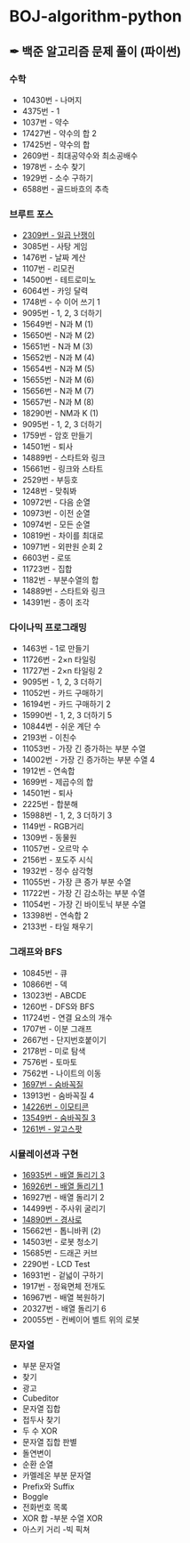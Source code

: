 # BOJ-algorithm-python
## ✒ 백준 알고리즘 문제 풀이 (파이썬)

### 수학
- 10430번 - 나머지
- 4375번 - 1
- 1037번 - 약수
- 17427번 - 약수의 합 2
- 17425번 - 약수의 합
- 2609번 - 최대공약수와 최소공배수
- 1978번 - 소수 찾기
- 1929번 - 소수 구하기
- 6588번 - 골드바흐의 추측

### 브루트 포스
- [2309번 - 일곱 난쟁이](https://github.com/BongjinKim/BOJ-algorithm-python/blob/main/Brute_Force/2309-%EC%9D%BC%EA%B3%B1%20%EB%82%9C%EC%9F%81%EC%9D%B4.py)
- 3085번 - 사탕 게임
- 1476번 - 날짜 계산
- 1107번 - 리모컨
- 14500번 - 테트로미노
- 6064번 - 카잉 달력
- 1748번 - 수 이어 쓰기 1
- 9095번 - 1, 2, 3 더하기
- 15649번 - N과 M (1)
- 15650번 - N과 M (2)
- 15651번 - N과 M (3)
- 15652번 - N과 M (4)
- 15654번 - N과 M (5)
- 15655번 - N과 M (6)
- 15656번 - N과 M (7)
- 15657번 - N과 M (8)
- 18290번 - NM과 K (1)
- 9095번 - 1, 2, 3 더하기
- 1759번 - 암호 만들기
- 14501번 - 퇴사
- 14889번 - 스타트와 링크
- 15661번 - 링크와 스타트
- 2529번 - 부등호
- 1248번 - 맞춰봐
- 10972번 - 다음 순열
- 10973번 - 이전 순열
- 10974번 - 모든 순열
- 10819번 - 차이를 최대로
- 10971번 - 외판원 순회 2
- 6603번 - 로또
- 11723번 - 집합
- 1182번 - 부분수열의 합
- 14889번 - 스타트와 링크
- 14391번 - 종이 조각
### 다이나믹 프로그래밍
- 1463번 - 1로 만들기
- 11726번 - 2×n 타일링
- 11727번 - 2×n 타일링 2
- 9095번 - 1, 2, 3 더하기
- 11052번 - 카드 구매하기
- 16194번 - 카드 구매하기 2
- 15990번 - 1, 2, 3 더하기 5
- 10844번 - 쉬운 계단 수
- 2193번 - 이친수
- 11053번 - 가장 긴 증가하는 부분 수열
- 14002번 - 가장 긴 증가하는 부분 수열 4
- 1912번 - 연속합
- 1699번 - 제곱수의 합
- 14501번 - 퇴사
- 2225번 - 합분해
- 15988번 - 1, 2, 3 더하기 3
- 1149번 - RGB거리
- 1309번 - 동물원
- 11057번 - 오르막 수
- 2156번 - 포도주 시식
- 1932번 - 정수 삼각형
- 11055번 - 가장 큰 증가 부분 수열
- 11722번 - 가장 긴 감소하는 부분 수열
- 11054번 - 가장 긴 바이토닉 부분 수열
- 13398번 - 연속합 2
- 2133번 - 타일 채우기
### 그래프와 BFS
- 10845번 - 큐
- 10866번 - 덱
- 13023번 - ABCDE
- 1260번 - DFS와 BFS
- 11724번 - 연결 요소의 개수
- 1707번 - 이분 그래프
- 2667번 - 단지번호붙이기
- 2178번 - 미로 탐색
- 7576번 - 토마토
- 7562번 - 나이트의 이동
- [1697번 - 숨바꼭질](https://github.com/BongjinKim/BOJ-algorithm-python/blob/main/DFS_BFS/%EC%88%A8%EB%B0%94%EA%BC%AD%EC%A7%88-1697.py)
- 13913번 - 숨바꼭질 4
- [14226번 - 이모티콘](https://github.com/BongjinKim/BOJ-algorithm-python/blob/main/DFS_BFS/%EC%9D%B4%EB%AA%A8%ED%8B%B0%EC%BD%98-14226.py)
- [13549번 - 숨바꼭질 3](https://github.com/BongjinKim/BOJ-algorithm-python/blob/main/DFS_BFS/%EC%88%A8%EB%B0%94%EA%BC%AD%EC%A7%883.py)
- [1261번 - 알고스팟](https://github.com/BongjinKim/BOJ-algorithm-python/blob/main/DFS_BFS/%EC%95%8C%EA%B3%A0%EC%8A%A4%ED%8C%9F-1261.py)
### 시뮬레이션과 구현
- [16935번 - 배열 돌리기 3](https://github.com/BongjinKim/BOJ-algorithm-python/blob/main/Implementation/BOJ16935.py)
- [16926번 - 배열 돌리기 1](https://github.com/BongjinKim/BOJ-algorithm-python/blob/main/Implementation/BOJ16926.py)
- 16927번 - 배열 돌리기 2
- 14499번 - 주사위 굴리기
- [14890번 - 경사로](https://github.com/BongjinKim/BOJ-algorithm-python/blob/main/Implementation/BOj14890.py)
- 15662번 - 톱니바퀴 (2)
- 14503번 - 로봇 청소기
- 15685번 - 드래곤 커브
- 2290번 - LCD Test
- 16931번 - 겉넓이 구하기
- 1917번 - 정육면체 전개도
- 16967번 - 배열 복원하기
- 20327번 - 배열 돌리기 6
- 20055번 - 컨베이어 벨트 위의 로봇
### 문자열
- 부분 문자열
- 찾기
- 광고
- Cubeditor
- 문자열 집합
- 접두사 찾기
- 두 수 XOR
- 문자열 집합 판별
- 돌연변이
- 순환 순열
- 카멜레온 부분 문자열
- Prefix와 Suffix
- Boggle
- 전화번호 목록
- XOR 합 
-부분 수열 XOR
- 아스키 거리
-빅 픽쳐
